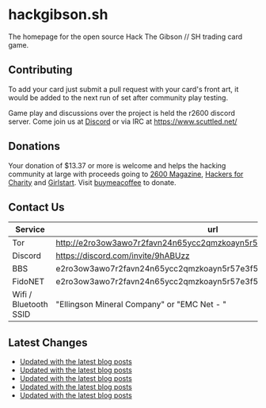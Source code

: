 # hackgibson.sh
The homepage for the open source Hack The Gibson // SH trading card game.


## Contributing

To add your card just submit a pull request with your card's front art, it would be added to the next run of set after community play testing.

Game play and discussions over the project is held the r2600 discord server. Come join us at [Discord](https://discord.com/invite/9hABUzz) or via IRC at https://www.scuttled.net/


## Donations

Your donation of $13.37 or more is welcome and helps the hacking community at large with proceeds going to [2600 Magazine](https://2600.com/), [Hackers for Charity](https://hackersforcharity.org) and [Girlstart](https://girlstart.org).  Visit [buymeacoffee](https://www.buymeacoffee.com/hackgibson.sh) to donate.


## Contact Us

Service | url
-|-
Tor | http://e2ro3ow3awo7r2favn24n65ycc2qmzkoayn5r57e3f56nvjwdcgg32ad.onion
Discord | https://discord.com/invite/9hABUzz
BBS | e2ro3ow3awo7r2favn24n65ycc2qmzkoayn5r57e3f56nvjwdcgg32ad.onion:23
FidoNET | e2ro3ow3awo7r2favn24n65ycc2qmzkoayn5r57e3f56nvjwdcgg32ad.onion:24554
Wifi / Bluetooth SSID | "Ellingson Mineral Company" or "EMC Net - <fidonet address>"

## Latest Changes
<!-- BLOG-POST-LIST:START -->
- [Updated with the latest blog posts](https://github.com/DFW2600/hackgibson.sh/commit/beb95ef84232a2189e8214a4b4f20b22f02c6d48)
- [Updated with the latest blog posts](https://github.com/DFW2600/hackgibson.sh/commit/efd145a7dd28367e863ec61eecdc3a9809795de2)
- [Updated with the latest blog posts](https://github.com/DFW2600/hackgibson.sh/commit/05c8122af65d4219ac02c43ef0bbe3bfde0f2a0e)
- [Updated with the latest blog posts](https://github.com/DFW2600/hackgibson.sh/commit/d5dbba7d3fe5daa5a622fd774b4c0d3e85726558)
- [Updated with the latest blog posts](https://github.com/DFW2600/hackgibson.sh/commit/bcd383b1fb1f4ddb78c77547b9b0dbb2ab98a88d)
<!-- BLOG-POST-LIST:END -->
